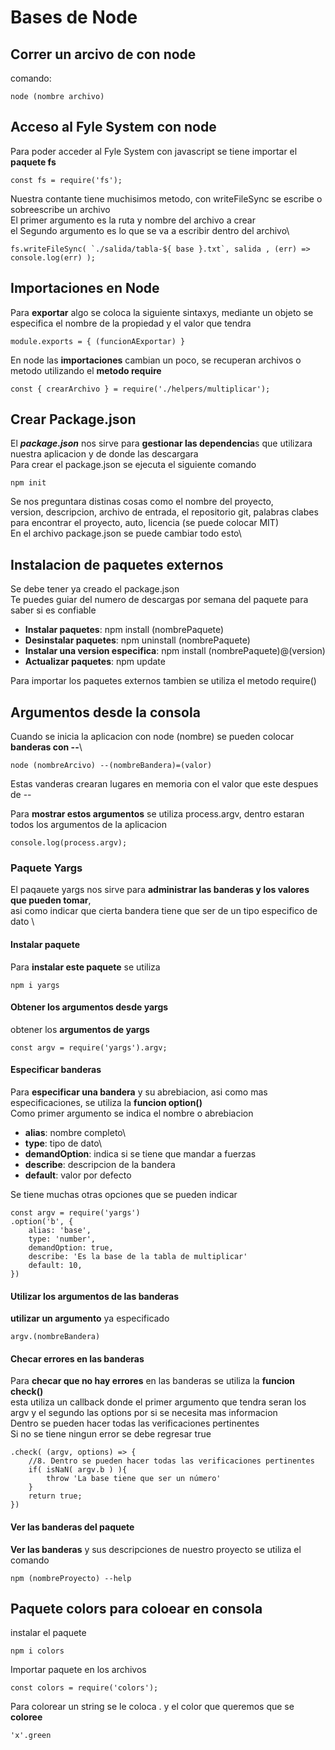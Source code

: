 
# Bases de Node

## Correr un arcivo de con node

comando:

    node (nombre archivo)

## Acceso al Fyle System con node

Para poder acceder al Fyle System con javascript se tiene importar el **paquete fs**

    const fs = require('fs');

Nuestra contante tiene muchisimos metodo, con writeFileSync se escribe o sobreescribe un archivo\
El primer argumento es la ruta y nombre del archivo a crear\
el Segundo argumento es lo que se va a escribir dentro del archivo\


    fs.writeFileSync( `./salida/tabla-${ base }.txt`, salida , (err) => console.log(err) );


## Importaciones en Node

Para **exportar** algo se coloca la siguiente sintaxys, mediante un objeto se especifica el nombre de la propiedad y el valor que tendra

    module.exports = { (funcionAExportar) }

En node las **importaciones** cambian un poco, se recuperan archivos o metodo utilizando el **metodo require**

    const { crearArchivo } = require('./helpers/multiplicar');


## Crear Package.json

El ***package.json*** nos sirve para **gestionar las dependencia**s que utilizara nuestra aplicacion y de donde las descargara\
Para crear el package.json se ejecuta el siguiente comando

    npm init

Se nos preguntara distinas cosas como el nombre del proyecto,\
version, descripcion, archivo de entrada, el repositorio git, palabras clabes para encontrar el proyecto, auto, licencia (se puede colocar MIT)\
En el archivo package.json se puede cambiar todo esto\

## Instalacion de paquetes externos

Se debe tener ya creado el package.json\
Te puedes guiar del numero de descargas por semana del paquete para saber si es confiable

- **Instalar paquetes**: npm install (nombrePaquete)
- **Desinstalar paquetes**: npm uninstall (nombrePaquete)
- **Instalar una version especifica**: npm install (nombrePaquete)@(version)
- **Actualizar paquetes**: npm update

Para importar los paquetes externos tambien se utiliza el metodo require()

## Argumentos desde la consola

Cuando se inicia la aplicacion con node (nombre) se pueden colocar **banderas con --**\

    node (nombreArcivo) --(nombreBandera)=(valor)

Estas vanderas crearan lugares en memoria con el valor que este despues de --

Para **mostrar estos argumentos** se utiliza process.argv, dentro estaran todos los argumentos de la aplicacion

    console.log(process.argv);

### Paquete Yargs

El paqauete yargs nos sirve para **administrar las banderas y los valores que pueden tomar**,\
asi como indicar que cierta bandera tiene  que ser de un tipo especifico de dato \

#### Instalar paquete
Para **instalar este paquete** se utiliza

    npm i yargs

#### Obtener los argumentos desde yargs
obtener los **argumentos de yargs**

    const argv = require('yargs').argv;

#### Especificar banderas
Para **especificar una bandera** y su abrebiacion, asi como mas especificaciones, se utiliza la **funcion option()**\
Como primer argumento se indica el nombre o abrebiacion
- **alias**: nombre completo\
- **type**: tipo de dato\
- **demandOption**: indica si se tiene que mandar a fuerzas
- **describe**: descripcion de la bandera
- **default**: valor por defecto

Se tiene muchas otras opciones que se pueden indicar

    const argv = require('yargs')
    .option('b', {
        alias: 'base',
        type: 'number',
        demandOption: true,
        describe: 'Es la base de la tabla de multiplicar'
        default: 10,
    })

#### Utilizar los argumentos de las banderas
**utilizar un argumento** ya especificado

    argv.(nombreBandera)

#### Checar errores en las banderas
Para **checar que no hay errores** en las banderas se utiliza la **funcion check()**\
esta utiliza un callback donde el primer argumento que tendra seran los argv y el segundo las options por si se necesita mas informacion\
Dentro se pueden hacer todas las verificaciones pertinentes\
Si no se tiene ningun error se debe regresar true

    .check( (argv, options) => {
        //8. Dentro se pueden hacer todas las verificaciones pertinentes
        if( isNaN( argv.b ) ){
            throw 'La base tiene que ser un número'
        }
        return true;
    })

#### Ver las banderas del paquete
**Ver las banderas** y sus descripciones de nuestro proyecto se utiliza el comando

    npm (nombreProyecto) --help 


## Paquete  colors para coloear en consola

instalar el paquete

    npm i colors

Importar paquete en los archivos

    const colors = require('colors');

Para colorear un string se le coloca . y el color que queremos que se **coloree**

    'x'.green
